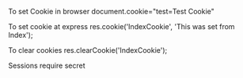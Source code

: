 To set Cookie in browser
document.cookie="test=Test Cookie"

To set cookie at express
res.cookie('IndexCookie', 'This was set from Index');

To clear cookies
res.clearCookie('IndexCookie');

Sessions require secret